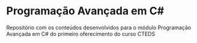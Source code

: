 # Programação Avançada em C#
Repositório com os conteúdos desenvolvidos para o módulo Programação Avançada em C# do primeiro oferecimento do curso CTEDS
